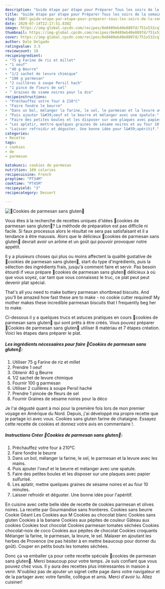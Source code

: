 ```yaml
---
description: "Guide étape par étape pour Préparer Tous les soirs de la semaine 🔸Cookies de parmesan sans gluten🔸"
title: "Guide étape par étape pour Préparer Tous les soirs de la semaine 🔸Cookies de parmesan sans gluten🔸"
slug: 3807-guide-etape-par-etape-pour-preparer-tous-les-soirs-de-la-semaine-cookies-de-parmesan-sans-gluten
date: 2020-07-14T22:17:51.838Z
image: https://img-global.cpcdn.com/recipes/0e0489eb40e8897d/751x532cq70/🔸cookies-de-parmesan-sans-gluten🔸-photo-principale-de-la-recette.jpg
thumbnail: https://img-global.cpcdn.com/recipes/0e0489eb40e8897d/751x532cq70/🔸cookies-de-parmesan-sans-gluten🔸-photo-principale-de-la-recette.jpg
cover: https://img-global.cpcdn.com/recipes/0e0489eb40e8897d/751x532cq70/🔸cookies-de-parmesan-sans-gluten🔸-photo-principale-de-la-recette.jpg
author: Dale Delgado
ratingvalue: 3.5
reviewcount: 10
recipeingredient:
- "75 g Farine de riz et millet"
- "1 oeuf"
- "40 g Beurre"
- "1/2 sachet de levure chimique"
- "100 g parmesan"
- "2 cuillères à soupe Persil hach"
- "1 pince de fleurs de sel"
- " Graines de ssame noires pour la dco"
recipeinstructions:
- "Préchauffez votre four à 210°C"
- "Faire fondre le beurre"
- "Dans un bol, mélanger la farine, le sel, le parmesan et la levure avec les mains."
- "Puis ajouter l&#39;oeuf et le beurre et mélanger avec une spatule."
- "Faire des petites boules et les disposer sur une plaques avec papier sulfurisé."
- "Les aplatir, mettre quelques graines de sésame noires et au four 10 minutes."
- "Laisser refroidir et déguster. Une bonne idée pour l&#39;apéritif."
categories:
- Recette
tags:
- cookies
- de
- parmesan

katakunci: cookies de parmesan 
nutrition: 169 calories
recipecuisine: French
preptime: "PT34M"
cooktime: "PT45M"
recipeyield: "3"
recipecategory: Dessert

---
```



![🔸Cookies de parmesan sans gluten🔸](https://img-global.cpcdn.com/recipes/0e0489eb40e8897d/751x532cq70/🔸cookies-de-parmesan-sans-gluten🔸-photo-principale-de-la-recette.jpg)

Vous êtes à la recherche de recettes uniques d'idées 🔸cookies de parmesan sans gluten🔸? La méthode de préparation est pas difficile ni facile. Si faux processus alors le résultat ne sera pas satisfaisant et il a tendance à être mauvais. Alors que le délicieux 🔸cookies de parmesan sans gluten🔸 devrait avoir un arôme et un goût qui pouvoir provoquer notre appétit.

Il y a plusieurs choses qui plus ou moins affectent la qualité gustative de 🔸cookies de parmesan sans gluten🔸, start du type d'ingrédients, puis la sélection des ingrédients frais, jusqu'à comment faire et servir. Pas besoin étourdi if veux prépare 🔸cookies de parmesan sans gluten🔸 délicieux à où que vous soyez, car tant que vous connaissez le truc, ce plat peut peut devenir plat spécial.

That&#39;s all you need to make buttery parmesan shortbread biscuits. And you&#39;ll be amazed how fast these are to make - no cookie cutter required! My mother makes these incredible parmesan biscuits that I frequently beg her to make.


Ci-dessous il y a quelques trucs et astuces pratiques en cours 🔸cookies de parmesan sans gluten🔸 qui sont prêts à être créés. Vous pouvez préparer 🔸Cookies de parmesan sans gluten🔸 utiliser 8 matériau et 7 étapes création. Voici les étapes dans préparer le plat.

<!--inarticleads1-->

##### Les ingrédients nécessaires pour faire 🔸Cookies de parmesan sans gluten🔸:

1. Utiliser 75 g Farine de riz et millet
1. Prendre 1 oeuf
1. Obtenir 40 g Beurre
1.  1/2 sachet de levure chimique
1. Fournir 100 g parmesan
1. Utiliser 2 cuillères à soupe Persil haché
1. Prendre 1 pincée de fleurs de sel
1. Fournir  Graines de sésame noires pour la déco


Je l&#39;ai dégusté quant à moi pour la première fois lors de mon premier voyage en Amérique du Nord. Depuis, j&#39;ai développé ma propre recette que je partage ici avec vous. Cookies sans gluten farine de chataigne. Essayez cette recette de cookies et donnez votre avis en commentaire !. 

<!--inarticleads2-->

##### Instructions Créer 🔸Cookies de parmesan sans gluten🔸:

1. Préchauffez votre four à 210°C
1. Faire fondre le beurre
1. Dans un bol, mélanger la farine, le sel, le parmesan et la levure avec les mains.
1. Puis ajouter l&#39;oeuf et le beurre et mélanger avec une spatule.
1. Faire des petites boules et les disposer sur une plaques avec papier sulfurisé.
1. Les aplatir, mettre quelques graines de sésame noires et au four 10 minutes.
1. Laisser refroidir et déguster. Une bonne idée pour l&#39;apéritif.


En cuisine avec cette belle idée de recette de cookies parmesan et olives noires. La recette par Gourmandise sans frontieres. Cookies sans beurre Cookie Géant Les Cookies aux M Cookies au chocolat blanc Cookies sans gluten Cookies à la banane Cookies aux pépites de couleur Gâteau aux cookies Cookies tout chocolat Cookies parmesan tomates séchées Cookies chocolat-noix de coco Cookies aux pépites de chocolat Cookies croquants Mélanger la farine, le parmesan, la levure, le sel. Malaxer en ajoutant les herbes de Provence (ne pas hésiter à en mettre beaucoup pour donner du goût). Couper en petits bouts les tomates séchées. 


Donc ça va emballer ça pour cette recette spéciale 🔸cookies de parmesan sans gluten🔸. Merci beaucoup pour votre temps. Je suis confiant que vous pouvez chez vous. Il y aura des recettes plus  intéressantes in maison à venir. N'oubliez pas de ajouter un signet cette page dans votre navigateur et de la partager avec votre famille, collègue et amis. Merci d'avoir lu. Allez cuisiner!

